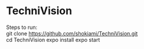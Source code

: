 # TechniVision
Steps to run:  
git clone https://github.com/shokiami/TechniVision.git  
cd TechniVision
expo install
expo start